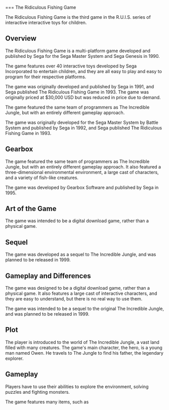 
===
The Ridiculous Fishing Game

The Ridiculous Fishing Game is the third game in the R.U.I.S. series of interactive interactive toys for children.

## Overview

The Ridiculous Fishing Game is a multi-platform game developed and published by Sega for the Sega Master System and Sega Genesis in 1990.

The game features over 40 interactive toys developed by Sega Incorporated to entertain children, and they are all easy to play and easy to program for their respective platforms.

The game was originally developed and published by Sega in 1991, and Sega published The Ridiculous Fishing Game in 1993. The game was originally priced at $30,000 USD but was reduced in price due to demand.

The game featured the same team of programmers as The Incredible Jungle, but with an entirely different gameplay approach.

The game was originally developed for the Sega Master System by Battle System and published by Sega in 1992, and Sega published The Ridiculous Fishing Game in 1993.

## Gearbox

The game featured the same team of programmers as The Incredible Jungle, but with an entirely different gameplay approach. It also featured a three-dimensional environmental environment, a large cast of characters, and a variety of fish-like creatures.

The game was developed by Gearbox Software and published by Sega in 1995.

## Art of the Game

The game was intended to be a digital download game, rather than a physical game.

## Sequel

The game was developed as a sequel to The Incredible Jungle, and was planned to be released in 1999.

## Gameplay and Differences

The game was designed to be a digital download game, rather than a physical game. It also features a large cast of interactive characters, and they are easy to understand, but there is no real way to use them.

The game was intended to be a sequel to the original The Incredible Jungle, and was planned to be released in 1999.

## Plot

The player is introduced to the world of The Incredible Jungle, a vast land filled with many creatures. The game's main character, the hero, is a young man named Owen. He travels to The Jungle to find his father, the legendary explorer.

## Gameplay

Players have to use their abilities to explore the environment, solving puzzles and fighting monsters.

The game features many items, such as
